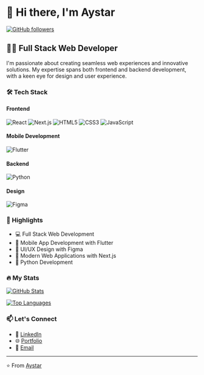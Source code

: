 # 👋 Hi there, I'm Aystar

[![GitHub followers](https://img.shields.io/github/followers/Aystar09140?label=Follow&style=social)](https://github.com/Aystar09140)

## 👨‍💻 Full Stack Web Developer

I'm passionate about creating seamless web experiences and innovative solutions. My expertise spans both frontend and backend development, with a keen eye for design and user experience.

### 🛠️ Tech Stack

#### Frontend
![React](https://img.shields.io/badge/-React-61DAFB?style=flat-square&logo=react&logoColor=black)
![Next.js](https://img.shields.io/badge/-Next.js-000000?style=flat-square&logo=next.js&logoColor=white)
![HTML5](https://img.shields.io/badge/-HTML5-E34F26?style=flat-square&logo=html5&logoColor=white)
![CSS3](https://img.shields.io/badge/-CSS3-1572B6?style=flat-square&logo=css3&logoColor=white)
![JavaScript](https://img.shields.io/badge/-JavaScript-F7DF1E?style=flat-square&logo=javascript&logoColor=black)

#### Mobile Development
![Flutter](https://img.shields.io/badge/-Flutter-02569B?style=flat-square&logo=flutter&logoColor=white)

#### Backend
![Python](https://img.shields.io/badge/-Python-3776AB?style=flat-square&logo=python&logoColor=white)

#### Design
![Figma](https://img.shields.io/badge/-Figma-F24E1E?style=flat-square&logo=figma&logoColor=white)

### 🌟 Highlights

- 💻 Full Stack Web Development
- 📱 Mobile App Development with Flutter
- 🎨 UI/UX Design with Figma
- 🚀 Modern Web Applications with Next.js
- 🐍 Python Development

### 🔥 My Stats

[![GitHub Stats](https://github-readme-stats.vercel.app/api?username=Aystar09140&show_icons=true&theme=dracula)](https://github.com/Aystar09140)

[![Top Languages](https://github-readme-stats.vercel.app/api/top-langs/?username=Aystar09140&layout=compact&theme=dracula)](https://github.com/Aystar09140)

### 📫 Let's Connect

- 💼 [LinkedIn](#)
- 🌐 [Portfolio](#)
- 📧 [Email](#)

---

⭐️ From [Aystar](https://github.com/Aystar09140)
